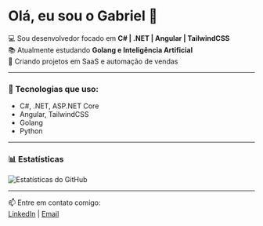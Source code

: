# Olá, eu sou o Gabriel 👋

💻 Sou desenvolvedor focado em **C# | .NET | Angular | TailwindCSS**  
📚 Atualmente estudando **Golang e Inteligência Artificial**  
🚀 Criando projetos em SaaS e automação de vendas  

---

### 🚀 Tecnologias que uso:
- C#, .NET, ASP.NET Core
- Angular, TailwindCSS
- Golang
- Python

---

### 📊 Estatísticas
![Estatísticas do GitHub](https://github-readme-stats.vercel.app/api?username=SEU-USUARIO&show_icons=true&theme=radical)

---

📫 Entre em contato comigo:  
[LinkedIn](https://linkedin.com/in/SEU-LINK) | [Email](mailto:SEU-EMAIL)
